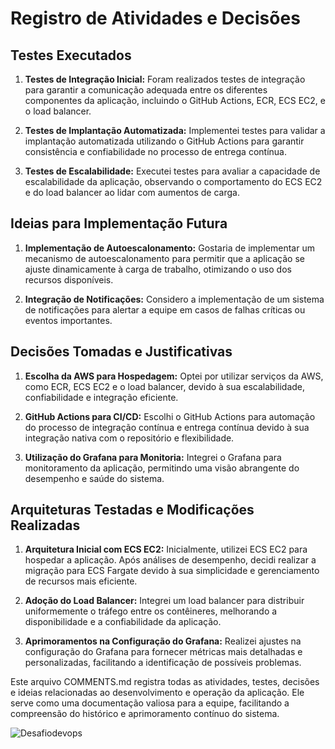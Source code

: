 # Registro de Atividades e Decisões

## Testes Executados

1. **Testes de Integração Inicial:** Foram realizados testes de integração para garantir a comunicação adequada entre os diferentes componentes da aplicação, incluindo o GitHub Actions, ECR, ECS EC2, e o load balancer.

2. **Testes de Implantação Automatizada:** Implementei testes para validar a implantação automatizada utilizando o GitHub Actions para garantir consistência e confiabilidade no processo de entrega contínua.

3. **Testes de Escalabilidade:** Executei testes para avaliar a capacidade de escalabilidade da aplicação, observando o comportamento do ECS EC2 e do load balancer ao lidar com aumentos de carga.

## Ideias para Implementação Futura

1. **Implementação de Autoescalonamento:** Gostaria de implementar um mecanismo de autoescalonamento para permitir que a aplicação se ajuste dinamicamente à carga de trabalho, otimizando o uso dos recursos disponíveis.

2. **Integração de Notificações:** Considero a implementação de um sistema de notificações para alertar a equipe em casos de falhas críticas ou eventos importantes.

## Decisões Tomadas e Justificativas

1. **Escolha da AWS para Hospedagem:** Optei por utilizar serviços da AWS, como ECR, ECS EC2 e o load balancer, devido à sua escalabilidade, confiabilidade e integração eficiente.

2. **GitHub Actions para CI/CD:** Escolhi o GitHub Actions para automação do processo de integração contínua e entrega contínua devido à sua integração nativa com o repositório e flexibilidade.

3. **Utilização do Grafana para Monitoria:** Integrei o Grafana para monitoramento da aplicação, permitindo uma visão abrangente do desempenho e saúde do sistema.

## Arquiteturas Testadas e Modificações Realizadas

1. **Arquitetura Inicial com ECS EC2:** Inicialmente, utilizei ECS EC2 para hospedar a aplicação. Após análises de desempenho, decidi realizar a migração para ECS Fargate devido à sua simplicidade e gerenciamento de recursos mais eficiente.

2. **Adoção do Load Balancer:** Integrei um load balancer para distribuir uniformemente o tráfego entre os contêineres, melhorando a disponibilidade e a confiabilidade da aplicação.

3. **Aprimoramentos na Configuração do Grafana:** Realizei ajustes na configuração do Grafana para fornecer métricas mais detalhadas e personalizadas, facilitando a identificação de possíveis problemas.

Este arquivo COMMENTS.md registra todas as atividades, testes, decisões e ideias relacionadas ao desenvolvimento e operação da aplicação. Ele serve como uma documentação valiosa para a equipe, facilitando a compreensão do histórico e aprimoramento contínuo do sistema.

![Desafiodevops](imagens/Devops_Desafio.jpeg)